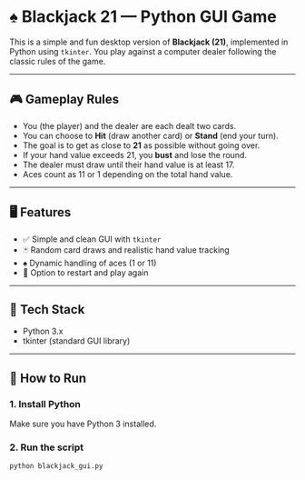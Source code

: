 # ♠️ Blackjack 21 — Python GUI Game

This is a simple and fun desktop version of **Blackjack (21)**, implemented in Python using `tkinter`. You play against a computer dealer following the classic rules of the game.

---

## 🎮 Gameplay Rules

- You (the player) and the dealer are each dealt two cards.
- You can choose to **Hit** (draw another card) or **Stand** (end your turn).
- The goal is to get as close to **21** as possible without going over.
- If your hand value exceeds 21, you **bust** and lose the round.
- The dealer must draw until their hand value is at least 17.
- Aces count as 11 or 1 depending on the total hand value.

---

## 🖥 Features

- ✅ Simple and clean GUI with `tkinter`
- 🃏 Random card draws and realistic hand value tracking
- ♠️ Dynamic handling of aces (1 or 11)
- 🔁 Option to restart and play again

---

## 🧩 Tech Stack

- Python 3.x
- tkinter (standard GUI library)

---

## 🚀 How to Run

### 1. Install Python

Make sure you have Python 3 installed.

### 2. Run the script

```bash
python blackjack_gui.py

